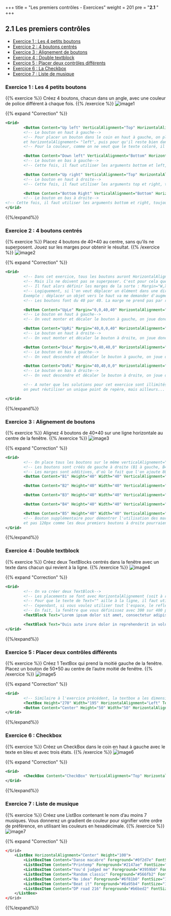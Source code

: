 +++
title = "Les premiers contrôles - Exercices"
weight = 201
pre = "<b>2.1 </b>"
+++

## 2.1 Les premiers contrôles <!-- omit in toc -->

- [Exercice 1 : Les 4 petits boutons](#exercice-1)
- [Exercice 2 : 4 boutons centrés](#exercice-2)
- [Exercice 3 : Alignement de boutons](#exercice-3)
- [Exercice 4 : Double textblock](#exercice-4)
- [Exercice 5 : Placer deux contrôles différents](#exercice-5)
- [Exercice 6 : La Checkbox](#exercice-6)
- [Exercice 7 : Liste de musique](#exercice-7)

### Exercice 1 : Les 4 petits boutons

{{% exercice %}}
Créez 4 boutons, chacun dans un angle, avec une couleur de police différent à chaque fois.
{{% /exercice %}}
![image1](/img/2.1/exos/im1.png?height=300px)

{{% expand "Correction" %}}

```xml
<Grid>
        <Button Content="Up left" VerticalAlignment="Top" HorizontalAlignment="Left" Margin="0" Foreground="Red"/>
        <!-- Le bouton en haut à gauche-->
        <!-- Pour placer un bouton dans le coin en haut à gauche, on place le point de référence en haut à gauche avec verticalAlignement="top" 
        et horizontalAlignement= "left", puis pour qu'il reste bien dans le coin, on met une marge de 0 -->
        <!-- Pour la couleur, comme on ne veut que le texte coloré, il faut utiliser Foreground="la couleur souhaitée"-->

        <Button Content="Down left" VerticalAlignment="Bottom" HorizontalAlignment="Left" Margin="0" Foreground="Blue"/>
        <!-- Le bouton en bas à gauche-->
        <!-- Cette fois, il faut utiliser les arguments bottom et left, toujours avec une marge de 0-->

        <Button Content="Up right" VerticalAlignment="Top" HorizontalAlignment="Right" Margin="0" Foreground="Green"/>
        <!-- Le bouton en haut à droite-->
        <!-- Cette fois, il faut utiliser les arguments top et right, toujours avec une marge de 0-->

        <Button Content="Bottom Right" VerticalAlignment="Bottom" HorizontalAlignment="Right" Margin="0" Foreground="Purple"/>
        <!-- Le bouton en bas à droite-->
<!-- Cette fois, il faut utiliser les arguments bottom et right, toujours avec une marge de 0-->
</Grid>
```

{{%/expand%}}

### Exercice 2 : 4 boutons centrés

{{% exercice %}}
Placez 4 boutons de 40*40 au centre, sans qu’ils ne superposent. Jouez sur les marges pour obtenir le résultat.
{{% /exercice %}}
![image2](/img/2.1/exos/im2.png?height=300px)

{{% expand "Correction" %}}

```xml
<Grid>
        <!-- Dans cet exercice, tous les boutons auront HorizontalAlignement et VerticalAlignement sur "center" : l'énoncé demande qu'ils soient centrés-->
        <!-- Mais ils ne doivent pas se superposer. C'est pour cela que l'ont utilise les Margins pour les 'déplacer' -->
        <!-- Il faut alors définir les marges de la sorte : Margin="W,X,Y,Z" avec W : marge à gauche, X : marge en haut, Y : marge à droite, Z : marge en bas-->
        <!-- Logiquement, si l'on veut déplacer un élément dans une direction, il faut jouer sur la marge de l'autre sens. 
        Exemple : déplacer un objet vers le haut va me demander d'augmenter la marge du bas-->
        <!-- Les boutons font du 40 par 40. La marge ne prend pas par rapport au centre, mais par rapport au bord inverse : il faudra donc des marges de 40px-->

        <Button Content="UpLe" Margin="0,0,40,40" HorizontalAlignment="Center" VerticalAlignment="Center" Height="40" Width="40"/>
        <!-- Le bouton en haut à gauche-->
        <!-- On veut monter et décaler le bouton à gauche, on joue donc sur les marges du bas et à droite-->

        <Button Content="UpRi" Margin="40,0,0,40" HorizontalAlignment="Center" VerticalAlignment="Center" Height="40" Width="40"/>
        <!-- Le bouton en haut à droite-->
        <!-- On veut monter et décaler le bouton à droite, on joue donc sur les marges du bas et à gauche-->

        <Button Content="DoLe" Margin="0,40,40,0" HorizontalAlignment="Center" VerticalAlignment="Center" Height="40" Width="40"/>
        <!-- Le bouton en bas à gauche-->
        <!-- On veut descendre et décaler le bouton à gauche, on joue donc sur les marges du haut et à droite-->

        <Button Content="DoRi" Margin="40,40,0,0" HorizontalAlignment="Center" VerticalAlignment="Center" Height="40" Width="40"/>
        <!-- Le bouton en bas à droite-->
        <!-- On veut descendre et décaler le bouton à droite, on joue donc sur les marges du haut et à gauche-->

        <!-- A noter que les solutions pour cet exercice sont illimités : le point de repère de chaque bouton peut être différent, et donc les marges aussi,
        on peut réutiliser un unique point de repère, mais ailleurs... Je présente cette méthode avec le repère au centre car c'est plus simple à comprendre-->

</Grid>
```

{{%/expand%}}

### Exercice 3 : Alignement de boutons

{{% exercice %}}
Alignez 4 boutons de 40*40 sur une ligne horizontale au centre de la fenêtre.
{{% /exercice %}}
![image3](/img/2.1/exos/im3.png?height=300px)

{{% expand "Correction" %}}

```xml
<Grid>  
        <!-- On place tous les boutons sur le même verticalAlignement="center" puisque l'on veut les aligner. Par défaut, HorizontalAlignement est sur center-->
        <!-- Les boutons sont créés de gauche à droite (B1 à gauche, B4 à droite)-->
        <!-- Les marges sont additives, d'où le fait que l'on ajoute 80 px de distance plutôt que 40 -->
        <Button Content="B1" Height="40" Width="40" VerticalAlignment="Center" Margin="0,0,120,0"/>

        <Button Content="B2" Height="40" Width="40" VerticalAlignment="Center" Margin="0,0,40,0"/>

        <Button Content="B3" Height="40" Width="40" VerticalAlignment="Center" Margin="40,0,0,0"/>

        <Button Content="B4" Height="40" Width="40" VerticalAlignment="Center" Margin="120,0,0,0"/>

        <Button Content="B5" Height="40" Width="40" VerticalAlignment="Center" Margin="200,0,0,0" Foreground="Red"/>
        <!-- Bouton supplémentaire pour démontrer l'utilisation des marges plus loin. Ici, on rajoute encore 80px, 
        et pas 120px comme les deux premiers boutons à droite pourraient le laisser comprendre-->
</Grid>
```

{{%/expand%}}

### Exercice 4 : Double textblock

{{% exercice %}}
Créez deux TextBlocks centrés dans la fenêtre avec un texte dans chacun qui revient à la ligne.
{{% /exercice %}}
![image4](/img/2.1/exos/im4.png?height=300px)

{{% expand "Correction" %}}

```xml
<Grid>
        <!-- On va créer deux TextBlock-->
        <!-- Les placements se font avec HorizontalAlignement (soit à right, soit à left)-->
        <!-- Pour que le texte de Text="" aille à la ligne, il faut utiliser TextWwrapping="Wrap" -->
        <!-- Cependant, si vous voulez utiliser tout l'espace, le reflexe logique serait de mettre Height="300" et Width="200"... Mais en faisant ça, vous verrez déjà que les TextBlock se superposent au milieux, et débordent vers le bas-->
        <!-- En fait, la fenêtre que vous définissez avec 300 sur 400 possède déjà une marge de 25px en haut, et 5px sur les autres bords, il faut donc prendre cela en compte en créant des textblocks de 270 (300 - 25 - 5) sur 195 (400/2 - 5) -->
        <TextBlock Text="Lorem ipsum dolor sit amet, consectetur adipiscing elit, sed do eiusmod tempor incididunt ut labore et dolore magna aliqua. Ut enim ad minim veniam, quis nostrud exercitation ullamco laboris nisi ut aliquip ex ea commodo consequat." TextWrapping="Wrap" Height="270" Width="195" HorizontalAlignment="Left"/>

        <TextBlock Text="Duis aute irure dolor in reprehenderit in voluptate velit esse cillum dolore eu fugiat nulla pariatur. Excepteur sint occaecat cupidatat non proident, sunt in culpa qui officia deserunt mollit anim id est laborum." TextWrapping="Wrap" Height="270" Width="195" HorizontalAlignment="Right"/>
</Grid>
```

{{%/expand%}}

### Exercice 5 : Placer deux contrôles différents

{{% exercice %}}
Créez 1 TextBox qui prend la moitié gauche de la fenêtre. Placez un bouton de 50*50 au centre de l’autre moitié de fenêtre.
{{% /exercice %}}
![image5](/img/2.1/exos/im5.png?height=300px)

{{% expand "Correction" %}}

```xml
<Grid>
        <!-- Similaire à l'exercice précédent, la textbox a les dimensions suivantes : 270*195 -->
        <TextBox Height="270" Width="195" HorizontalAlignment="Left" Text="hello" VerticalContentAlignment="Center" HorizontalContentAlignment="Center"/>
        <Button Content="Center" Height="50" Width="50" HorizontalAlignment="Center" Margin="200,0,0,0"/>
</Grid>
```

{{%/expand%}}

### Exercice 6 : Checkbox

{{% exercice %}}
Créez un CheckBox dans le coin en haut à gauche avec le texte en bleu et avec trois états.
{{% /exercice %}}
![image6](/img/2.1/exos/im6.png?height=300px)

{{% expand "Correction" %}}

```xml
<Grid>
        <CheckBox Content="CheckBox" VerticalAlignment="Top" HorizontalAlignment="Left" IsThreeState="True"/>
</Grid>
```

{{%/expand%}}

### Exercice 7 : Liste de musique

{{% exercice %}}
Créez une ListBox contenant le nom d’au moins 7 musiques. Vous donnerez un gradient de couleur pour signifier votre ordre de préférence, en utilisant les couleurs en hexadécimale.
{{% /exercice %}}
![image7](/img/2.1/exos/im7.png?height=300px)

{{% expand "Correction" %}}

```xml
</Grid>
    <ListBox HorizontalAlignment="Center" Height="100">
        <ListBoxItem Content="Danse macabre" Foreground="#0f2d7e" FontSize="15" FontWeight="Bold"/>
        <ListBoxItem Content="Printemp" Foreground="#2147ae" FontSize="15" FontWeight="Bold"/>
        <ListBoxItem Content="You'd judged me" Foreground="#3959b0" FontSize="15" FontWeight="Bold"/>
        <ListBoxItem Content="Random classic" Foreground="#566fb2" FontSize="15" FontWeight="Bold"/>
        <ListBoxItem Content="No idea" Foreground="#6f81b0" FontSize="15" FontWeight="Bold"/>
        <ListBoxItem Content="Beat it" Foreground="#8a95b4" FontSize="15" FontWeight="Bold"/>
        <ListBoxItem Content="DP road 216" Foreground="#b6bed2" FontSize="15" FontWeight="Bold"/>
    </ListBox>
</Grid>
```

{{%/expand%}}
